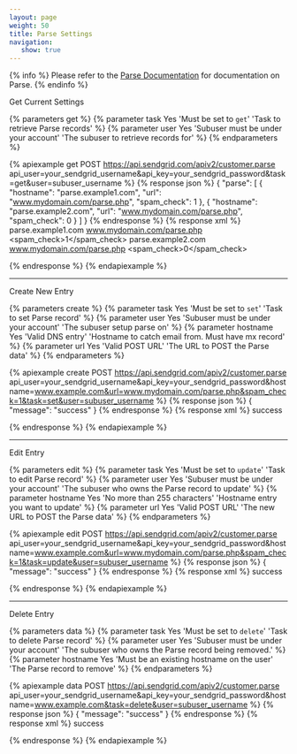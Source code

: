 ```yaml
---
layout: page
weight: 50
title: Parse Settings
navigation:
   show: true
---
```


{% info %}
Please refer to the [Parse Documentation]({{root_url}}/API_Reference/Webhooks/parse.html) for documentation on Parse.
{% endinfo %}

<page-anchor el="h2">
Get Current Settings
</page-anchor>


{% parameters get %}
 {% parameter task Yes 'Must be set to <code>get</code>' 'Task to retrieve Parse records' %}
 {% parameter user Yes 'Subuser must be under your account' 'The subuser to retrieve records for' %}
{% endparameters %}

{% apiexample get POST https://api.sendgrid.com/apiv2/customer.parse api_user=your_sendgrid_username&api_key=your_sendgrid_password&task=get&user=subuser_username %}
  {% response json %}
{
  "parse": [
    {
      "hostname": "parse.example1.com",
      "url": "www.mydomain.com/parse.php",
      "spam_check": 1
    },
    {
      "hostname": "parse.example2.com",
      "url": "www.mydomain.com/parse.php",
      "spam_check": 0
    }
  ]
}
  {% endresponse %}
  {% response xml %}
<parse>
   <entry>
      <hostname>parse.example1.com</hostname>
      <url>www.mydomain.com/parse.php</url>
      <spam_check>1</spam_check>
   </entry>
   <entry>
      <hostname>parse.example2.com</hostname>
      <url>www.mydomain.com/parse.php</url>
      <spam_check>0</spam_check>
   </entry>
</parse>

  {% endresponse %}
{% endapiexample %}

* * * * *

<page-anchor el="h2">
Create New Entry
</page-anchor>


{% parameters create %}
 {% parameter task Yes 'Must be set to <code>set</code>' 'Task to set Parse record' %}
 {% parameter user Yes 'Subuser must be  under your account' 'The subuser setup parse on' %}
 {% parameter hostname Yes 'Valid DNS entry' 'Hostname to catch email from. Must have mx record' %}
 {% parameter url Yes 'Valid POST URL' 'The URL to POST the Parse data' %}
{% endparameters %}


{% apiexample create POST https://api.sendgrid.com/apiv2/customer.parse api_user=your_sendgrid_username&api_key=your_sendgrid_password&hostname=www.example.com&url=www.mydomain.com/parse.php&spam_check=1&task=set&user=subuser_username %}
  {% response json %}
{
  "message": "success"
}
  {% endresponse %}
  {% response xml %}
<result>
   <message>success</message>
</result>

  {% endresponse %}
{% endapiexample %}

* * * * *

<page-anchor el="h2">
Edit Entry
</page-anchor>


{% parameters edit %}
 {% parameter task Yes 'Must be set to <code>update</code>' 'Task to edit Parse record' %}
 {% parameter user Yes 'Subuser must be under your account' 'The subuser who owns the Parse record to update' %}
 {% parameter hostname Yes 'No more than 255 characters' 'Hostname entry you want to update' %}
 {% parameter url Yes 'Valid POST URL' 'The new URL to POST the Parse data' %}
{% endparameters %}


{% apiexample edit POST https://api.sendgrid.com/apiv2/customer.parse api_user=your_sendgrid_username&api_key=your_sendgrid_password&hostname=www.example.com&url=www.mydomain.com/parse.php&spam_check=1&task=update&user=subuser_username %}
  {% response json %}
{
  "message": "success"
}
  {% endresponse %}
  {% response xml %}
<result>
   <message>success</message>
</result>

  {% endresponse %}
{% endapiexample %}

* * * * *

<page-anchor el="h2">
Delete Entry
</page-anchor>


{% parameters data %}
 {% parameter task Yes 'Must be set to <code>delete</code>' 'Task to delete Parse record' %}
 {% parameter user Yes 'Subuser must be under your account' 'The subuser who owns the Parse record being removed.' %}
 {% parameter hostname Yes 'Must be an existing hostname on the user' 'The Parse record to remove' %}
{% endparameters %}

{% apiexample data POST https://api.sendgrid.com/apiv2/customer.parse api_user=your_sendgrid_username&api_key=your_sendgrid_password&hostname=www.example.com&task=delete&user=subuser_username %}
  {% response json %}
{
  "message": "success"
}
  {% endresponse %}
  {% response xml %}
<result>
   <message>success</message>
</result>

  {% endresponse %}
{% endapiexample %}

